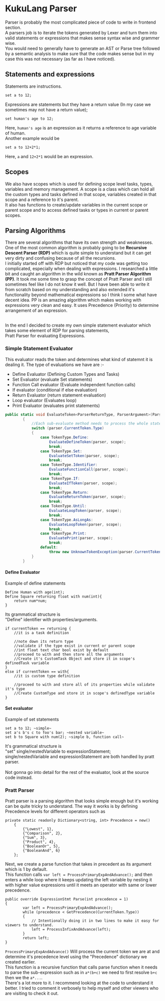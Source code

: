 # KukuLang Parser
Parser is probably the most complicated piece of code to write in frontend section. <br>
A parsers job is to iterate the tokens generated by Lexer and turn them into valid statements or expressions that makes sense syntax wise and grammer wise. <br>
You would need to generally have to generate an AST or Parse tree followed by a semantic analysis to make sure that the code makes sense but in my case this was not necessary (as far as I have noticed). <br>

## Statements and expressions
Statements are instructions.
```
set a to 12;
```
Expressions are statements but they have a return value (In my case we sometimes may not have a return value);
```
set human's age to 12;
```
Here, ```human's age``` is an expression as it returns a reference to age variable of human. <br>
Another example would be
```
set a to 12+2*1;
```
Here, ```a``` and ```12+2*1``` would be an expression.

## Scopes
We also have scopes which is used for defining scope level tasks, types, variables and memory management. A scope is a class which can hold all the custom types and tasks defined in that scope, variables created in that scope and a reference to it's parent. <br>
It also has functions to create/update variables in the current scope or parent scope and to access defined tasks or types in current or parent scopes.



## Parsing Algorithms
There are several algorithms that have its own strength and weaknesses. One of the most common algorithm is probably going to be **Recursive Descent Parser (RDP)** which is quite simple to understand but it can get very dirty and confusing because of all the recursions. <br>
I initially started off with RDP but noticed that my code was getting too complicated, especially when dealing with expressions. I researched a little bit and caught an algorithm in the wild known as **Pratt Parser Algorithm (PP)**. It took me some time to grasp the concept of Pratt Parser and I still sometimes feel like I do not know it well. But I have been able to write it from scratch based on my understanding and also extended it's functionality beyond mathematical expressions so I think I some what have decent idea. PP is an amazing algorithm which makes working with expressions very clean and easy. It uses Precedence (Priority) to determine arrangement of an expression. <br> <br>

In the end I decided to create my own simple statement evaluator which takes some element of RDP for parsing statements, <br>
Pratt Parser for evaluating Expressions.

### Simple Statement Evaluator
This evaluator reads the token and determines what kind of statemnt it is dealing it. The type of evaluations we have are :- <br>
- Define Evaluator (Defining Custom Types and Tasks)
- Set Evaluator (evaluate Set statements)
- Function Call evaluator (Evaluate independent function calls)
- If evaluator (conditional if else evaluation)
- Return Evaluator (return statement evaluation)
- Loop evaluator (Evaluates loop)
- Print Evaluator (evaluates print statements)
```c#
public static void EvaluateToken<ParserReturnType, ParserArgument>(ParserBase<ParserReturnType, ParserArgument> parser, ASTScope scope)
        {
            //Each sub-evaluate method needs to process the whole statement upto its ending token such as "."
            switch (parser.CurrentToken.Type)
            {
                case TokenType.Define:
                    EvaluateDefineToken(parser, scope);
                    break;
                case TokenType.Set:
                    EvaluateSetToken(parser, scope);
                    break;
                case TokenType.Identifier:
                    EvaluateFunctionCall(parser, scope);
                    break;
                case TokenType.If:
                    EvaluateIfToken(parser, scope);
                    break;
                case TokenType.Return:
                    EvaluateReturnToken(parser, scope);
                    break;
                case TokenType.Until:
                    EvaluateLoopToken(parser, scope);
                    break;
                case TokenType.AsLongAs:
                    EvaluateLoopToken(parser, scope);
                    break;
                case TokenType.Print:
                    EvaluatePrint(parser, scope);
                    break;
                default:
                    throw new UnknownTokenException(parser.CurrentToken);
            }
        }
```
#### Define Evaluator
Example of define statements
```
Define Human with age(int);
Define Square returning float with num(int){
    return num*num;
}
```
Its grammatical structure is <br>
"Define" identifier with properties/arguments. <br>
```pseudo
if currentToken == returning {
    //it is a task definition

    //note down its return type
    //validate if the type exist in current or parent scope
    //int float text char bool exist by default
    //proceed to with and then store all the arguments
    //Create it's CustomTask Object and store it in scope's definedTask variable
}
else if currentToken == with{
    //it is custom type definition

    //proceed to with and store all of its properties while validate it's type
    //Create CustomType and store it in scope's definedType variable
}
```
#### Set evaluator
Example of set statements
```
set a to 12; ~simple~
set a's b's c to foo's bar; ~nested variable~
set b to Square with num(2); ~simple b, function call~
```
It's grammatical structure is <br>
"set" single/nestedVariable to expressionStatement; <br>
single/nestedVariable and expressionStatement are both handled by pratt parser.<br> <br>
Not gonna go into detail for the rest of the evaluator, look at the source code instead.

### Pratt Parser
Pratt parser is a parsing algorithm that looks simple enough but it's working can be quite tricky to understand.
The way it works is by defining Precedence levels for different operators such as 
```
private static readonly Dictionary<string, int> Precedence = new()
    {
        {"Lowest", 1},
        {"Comparison", 2},
        {"Sum", 3},
        {"Product", 4},
        {"BooleanOr", 5},
        {"BooleanAnd", 6}
    };
```
Next, we create a parse function that takes in precedent as its argument which is 1 by default. <br>
This function calls ```var left = ProcessPrimaryExpAndAdvance();``` and then enters a while loop where it keeps updating the left variable by nesting it with higher value expressions until it meets an operator with same or lower precedence.
```
public override ExpressionStmt Parse(int precedence = 1)
{
        var left = ProcessPrimaryExpAndAdvance();
        while (precedence < GetPrecedence(CurrentToken.Type))
        {
            // Intentionally doing it in two lines to make it easy for viewers to understand.
            left = ProcessInfixAndAdvance(left);
        }
        return left;
}
```
```ProcessPrimaryExpAndAdvance()``` Will process the current token we are at and determine it's precedence level using the "Precedence" dictionary we created earlier. <br>
This function is a recursive function that calls parse function when it needs to parse the sub-expression such as in
```a*(b+c)``` we need to first resolve ```b+c``` then we the ```a*...```. <br>
There's a lot more to it. I recommend looking at the code to understand it better. I tried to comment it verbosely to help myself and other viewers who are visiting to check it out. <br>


